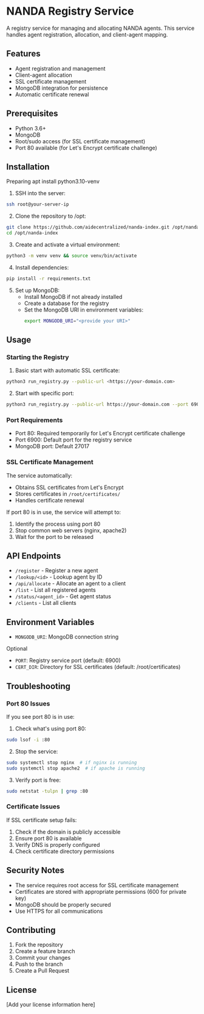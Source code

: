# NANDA Registry Service

A registry service for managing and allocating NANDA agents. This service handles agent registration, allocation, and client-agent mapping.

## Features

- Agent registration and management
- Client-agent allocation
- SSL certificate management
- MongoDB integration for persistence
- Automatic certificate renewal

## Prerequisites

- Python 3.6+
- MongoDB
- Root/sudo access (for SSL certificate management)
- Port 80 available (for Let's Encrypt certificate challenge)

## Installation

Preparing 
apt install python3.10-venv



1. SSH into the server:
```bash
ssh root@your-server-ip
```

2. Clone the repository to /opt:
```bash
git clone https://github.com/aidecentralized/nanda-index.git /opt/nanda-index
cd /opt/nanda-index
```

3. Create and activate a virtual environment:
```bash
python3 -m venv venv && source venv/bin/activate
```

4. Install dependencies:
```bash
pip install -r requirements.txt
```

5. Set up MongoDB:
   - Install MongoDB if not already installed
   - Create a database for the registry
   - Set the MongoDB URI in environment variables:
     ```bash
     export MONGODB_URI="<provide your URI>"
     ```

## Usage

### Starting the Registry

1. Basic start with automatic SSL certificate:
```bash
python3 run_registry.py --public-url <https://your-domain.com>
```

2. Start with specific port:
```bash
python3 run_registry.py --public-url https://your-domain.com --port 6900
```

### Port Requirements

- Port 80: Required temporarily for Let's Encrypt certificate challenge
- Port 6900: Default port for the registry service
- MongoDB port: Default 27017

### SSL Certificate Management

The service automatically:
- Obtains SSL certificates from Let's Encrypt
- Stores certificates in `/root/certificates/`
- Handles certificate renewal

If port 80 is in use, the service will attempt to:
1. Identify the process using port 80
2. Stop common web servers (nginx, apache2)
3. Wait for the port to be released

## API Endpoints

- `/register` - Register a new agent
- `/lookup/<id>` - Lookup agent by ID
- `/api/allocate` - Allocate an agent to a client
- `/list` - List all registered agents
- `/status/<agent_id>` - Get agent status
- `/clients` - List all clients

## Environment Variables

- `MONGODB_URI`: MongoDB connection string

Optional
- `PORT`: Registry service port (default: 6900)
- `CERT_DIR`: Directory for SSL certificates (default: /root/certificates)

## Troubleshooting

### Port 80 Issues

If you see port 80 is in use:
1. Check what's using port 80:
```bash
sudo lsof -i :80
```

2. Stop the service:
```bash
sudo systemctl stop nginx  # if nginx is running
sudo systemctl stop apache2  # if apache is running
```

3. Verify port is free:
```bash
sudo netstat -tulpn | grep :80
```

### Certificate Issues

If SSL certificate setup fails:
1. Check if the domain is publicly accessible
2. Ensure port 80 is available
3. Verify DNS is properly configured
4. Check certificate directory permissions

## Security Notes

- The service requires root access for SSL certificate management
- Certificates are stored with appropriate permissions (600 for private key)
- MongoDB should be properly secured
- Use HTTPS for all communications

## Contributing

1. Fork the repository
2. Create a feature branch
3. Commit your changes
4. Push to the branch
5. Create a Pull Request

## License

[Add your license information here] 